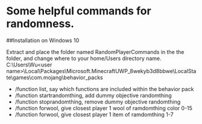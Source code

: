 
Some helpful commands for randomness.
=====================================

##Installation on Windows 10

Extract and place the folder named RandomPlayerCommands in the the folder, and change where <user name> to your home/Users directory name.
C:\Users\Wu\<user name>\Local\Packages\Microsoft.MinecraftUWP_8wekyb3d8bbwe\LocalState\games\com.mojang\behavior_packs

- /function list, say which functions are included within the behavior pack
- /function startrandomthing, add dummy objective randomthing
- /function stoprandomthing, remove dummy objective randomthing
- /function forwool, give closest player 1 wool of ramdomthing color 0-15
- /function forwool, give closest player 1 item of ramdomthing 1-7

